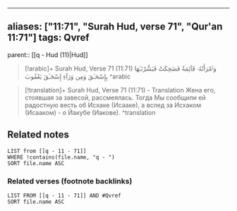 
---
aliases: ["11:71", "Surah Hud, verse 71", "Qur'an 11:71"]
tags: Qvref
---

parent:: [[q - Hud (11)|Hud]]

> [!arabic]+ Surah Hud, Verse 71 (11:71)
> <span class="quran-arabic">وَٱمْرَأَتُهُۥ قَآئِمَةٌ فَضَحِكَتْ فَبَشَّرْنَـٰهَا بِإِسْحَـٰقَ وَمِن وَرَآءِ إِسْحَـٰقَ يَعْقُوبَ</span>
^arabic

> [!translation]+ Surah Hud, Verse 71 (11:71) - Translation
> Жена его, стоявшая за завесой, рассмеялась. Тогда Мы сообщили ей радостную весть об Исхаке (Исааке), а вслед за Исхаком (Исааком) - о Йакубе (Иакове).
^translation



## Related notes
```dataview
LIST from [[q - 11 - 71]]
WHERE !contains(file.name, "q - ")
SORT file.name ASC
```

### Related verses (footnote backlinks)
```dataview
LIST FROM [[q - 11 - 71]] AND #Qvref
SORT file.name ASC
```

